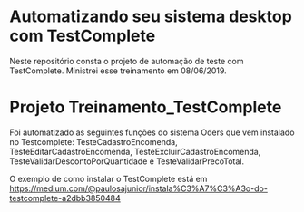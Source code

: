 # Automatizando seu sistema desktop com TestComplete
Neste repositório consta o projeto de automação de teste com TestComplete. Ministrei esse treinamento em 08/06/2019.

# Projeto Treinamento_TestComplete
Foi automatizado as seguintes funções do sistema Oders que vem instalado no Testcomplete: TesteCadastroEncomenda, TesteEditarCadastroEncomenda, TesteExcluirCadastroEncomenda, TesteValidarDescontoPorQuantidade e TesteValidarPrecoTotal.

O exemplo de como instalar o TestComplete está em https://medium.com/@paulosajunior/instala%C3%A7%C3%A3o-do-testcomplete-a2dbb3850484 
